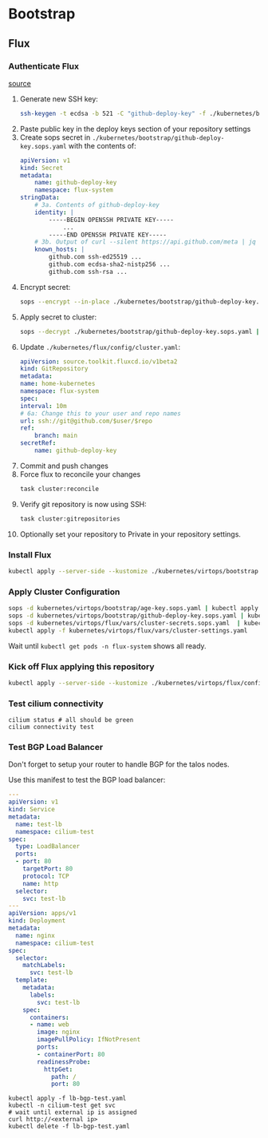 # Bootstrap

## Flux

### Authenticate Flux

[source](https://github.com/onedr0p/flux-cluster-template/tree/164d81a77c69b0c240af4f3b937778ddc22e5661#-authenticate-flux-over-ssh)

1. Generate new SSH key:
      ```sh
      ssh-keygen -t ecdsa -b 521 -C "github-deploy-key" -f ./kubernetes/bootstrap/github-deploy.key -q -P ""
      ```
2. Paste public key in the deploy keys section of your repository settings
3. Create sops secret in `./kubernetes/bootstrap/github-deploy-key.sops.yaml` with the contents of:
    ```yaml
    apiVersion: v1
    kind: Secret
    metadata:
        name: github-deploy-key
        namespace: flux-system
    stringData:
        # 3a. Contents of github-deploy-key
        identity: |
            -----BEGIN OPENSSH PRIVATE KEY-----
                ...
            -----END OPENSSH PRIVATE KEY-----
        # 3b. Output of curl --silent https://api.github.com/meta | jq --raw-output '"github.com "+.ssh_keys[]'
        known_hosts: |
            github.com ssh-ed25519 ...
            github.com ecdsa-sha2-nistp256 ...
            github.com ssh-rsa ...
    ```
4. Encrypt secret:
    ```sh
    sops --encrypt --in-place ./kubernetes/bootstrap/github-deploy-key.sops.yaml
    ```
5. Apply secret to cluster:
    ```sh
    sops --decrypt ./kubernetes/bootstrap/github-deploy-key.sops.yaml | kubectl apply -f -
    ```
6.  Update `./kubernetes/flux/config/cluster.yaml`:
    ```yaml
    apiVersion: source.toolkit.fluxcd.io/v1beta2
    kind: GitRepository
    metadata:
    name: home-kubernetes
    namespace: flux-system
    spec:
    interval: 10m
    # 6a: Change this to your user and repo names
    url: ssh://git@github.com/$user/$repo
    ref:
        branch: main
    secretRef:
        name: github-deploy-key
    ```
7. Commit and push changes
8. Force flux to reconcile your changes
    ```sh
    task cluster:reconcile
    ```
9. Verify git repository is now using SSH:
    ```sh
    task cluster:gitrepositories
    ```
10. Optionally set your repository to Private in your repository settings.


### Install Flux

```sh
kubectl apply --server-side --kustomize ./kubernetes/virtops/bootstrap
```

### Apply Cluster Configuration

```sh
sops -d kubernetes/virtops/bootstrap/age-key.sops.yaml | kubectl apply -f -
sops -d kubernetes/virtops/bootstrap/github-deploy-key.sops.yaml | kubectl apply -f -
sops -d kubernetes/virtops/flux/vars/cluster-secrets.sops.yaml  | kubectl apply -f -
kubectl apply -f kubernetes/virtops/flux/vars/cluster-settings.yaml
```

Wait until `kubectl get pods -n flux-system` shows all ready.

### Kick off Flux applying this repository

```sh
kubectl apply --server-side --kustomize ./kubernetes/virtops/flux/config
```


### Test cilium connectivity

```
cilium status # all should be green
cilium connectivity test
```

### Test BGP Load Balancer

Don't forget to setup your router to handle BGP for the talos nodes.

Use this manifest to test the BGP load balancer:

```yaml
---
apiVersion: v1
kind: Service
metadata:
  name: test-lb
  namespace: cilium-test
spec:
  type: LoadBalancer
  ports:
  - port: 80
    targetPort: 80
    protocol: TCP
    name: http
  selector:
    svc: test-lb
---
apiVersion: apps/v1
kind: Deployment
metadata:
  name: nginx
  namespace: cilium-test
spec:
  selector:
    matchLabels:
      svc: test-lb
  template:
    metadata:
      labels:
        svc: test-lb
    spec:
      containers:
      - name: web
        image: nginx
        imagePullPolicy: IfNotPresent
        ports:
        - containerPort: 80
        readinessProbe:
          httpGet:
            path: /
            port: 80
```

```
kubectl apply -f lb-bgp-test.yaml
kubectl -n cilium-test get svc
# wait until external ip is assigned
curl http://<external ip>
kubectl delete -f lb-bgp-test.yaml
```

